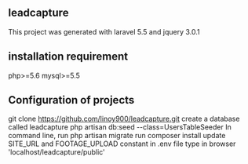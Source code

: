## leadcapture
This project was generated with laravel 5.5 and  jquery 3.0.1


## installation requirement
php>=5.6
mysql>=5.5

## Configuration of projects
git clone https://github.com/linoy900/leadcapture.git
create a database called leadcapture
php artisan db:seed --class=UsersTableSeeder
In command line, run php artisan migrate
run composer install
update SITE_URL and FOOTAGE_UPLOAD constant in .env file
 type in browser 'localhost/leadcapture/public'


